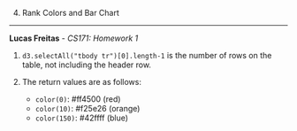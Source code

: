 4. Rank Colors and Bar Chart
---

**Lucas Freitas** - *CS171: Homework 1*

1. <code>d3.selectAll("tbody tr")[0].length-1</code> is the number of rows on the table, not including the header row.

2. The return values are as follows:
	* <code>color(0)</code>: #ff4500 (red)
	* <code>color(10)</code>: #f25e26 (orange)
	* <code>color(150)</code>: #42ffff (blue)



